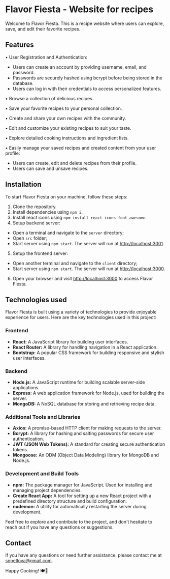 # Flavor Fiesta - Website for recipes

Welcome to Flavor Fiesta. This is a recipe website where users can explore, save, and edit their favorite recipes.

## Features

• User Registration and Authentication:
   - Users can create an account by providing username, email, and password.
   - Passwords are securely hashed using bcrypt before being stored in the database.
   - Users can log in with their credentials to access personalized features.

• Browse a collection of delicious recipes.

• Save your favorite recipes to your personal collection.

• Create and share your own recipes with the community.

• Edit and customize your existing recipes to suit your taste.

• Explore detailed cooking instructions and ingredient lists.

• Easily manage your saved recipes and created content from your user profile:
   - Users can create, edit and delete recipes from their profile.
   - Users can save and unsave recipes.

## Installation

To start Flavor Fiesta on your machine, follow these steps:

1. Clone the repository.
2. Install dependencies using `npm i`.
3. Install react icons using `npm install react-icons font-awesome`.
4. Setup backend server:
  - Open a terminal and navigate to the `server` directory;
  - Open `src` folder;
  - Start server using `npm start`. The server will run at [http://localhost:3001](http://localhost:3001).
5. Setup the frontend server:
  - Open another terminal and navigate to the `client` directory;
  - Start server using `npm start`. The server will run at [http://localhost:3000](http://localhost:3000).
6. Open your browser and visit [http://localhost:3000](http://localhost:3000) to access Flavor Fiesta.

## Technologies used

Flavor Fiesta is built using a variety of technologies to provide enjoyable experience for users. Here are the key technologies used in this project:

### Frontend

- **React:** A JavaScript library for building user interfaces.
- **React Router:** A library for handling navigation in a React application.
- **Bootstrap:** A popular CSS framework for building responsive and stylish user interfaces.

### Backend

- **Node.js:** A JavaScript runtime for building scalable server-side applications.
- **Express:** A web application framework for Node.js, used for building the server.
- **MongoDB:** A NoSQL database for storing and retrieving recipe data.

### Additional Tools and Libraries

- **Axios:** A promise-based HTTP client for making requests to the server.
- **Bcrypt:** A library for hashing and salting passwords for secure user authentication.
- **JWT (JSON Web Tokens):** A standard for creating secure authentication tokens.
- **Mongoose:** An ODM (Object Data Modeling) library for MongoDB and Node.js.

### Development and Build Tools

- **npm:** The package manager for JavaScript. Used for installing and managing project dependencies.
- **Create React App:** A tool for setting up a new React project with a predefined directory structure and build configuration.
- **nodemon:** A utility for automatically restarting the server during development.

Feel free to explore and contribute to the project, and don't hesitate to reach out if you have any questions or suggestions.

## Contact

If you have any questions or need further assistance, please contact me at [snpetlova@gmail.com](mailto:snpetlova@gmail.com). 

Happy Cooking! 🍽🍔
